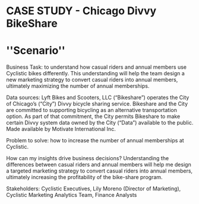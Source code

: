 # CASE STUDY - Chicago Divvy BikeShare


# ''Scenario''
Business Task: to understand how casual riders and annual members use Cyclistic bikes differently. This understanding will help the team design a new marketing strategy to convert casual riders into annual members, ultimately maximizing the number of annual memberships.

Data sources: Lyft Bikes and Scooters, LLC (“Bikeshare”) operates the City of Chicago’s (“City”) Divvy bicycle sharing service. Bikeshare and the City are committed to supporting bicycling as an alternative transportation option. As part of that commitment, the City permits Bikeshare to make certain Divvy system data owned by the City (“Data”) available to the public. Made available by Motivate International Inc.

Problem to solve: how to increase the number of annual memberships at Cyclistic.

How can my insights drive business decisions? Understanding the differences between casual riders and annual members will help me design a targeted marketing strategy to convert casual riders into annual members, ultimately increasing the profitability of the bike-share program.

Stakeholders: Cyclistic Executives, Lily Moreno (Director of Marketing), Cyclistic Marketing Analytics Team, Finance Analysts


